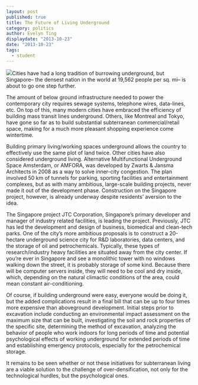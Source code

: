```yaml
---
layout: post
published: true
title: The Future of Living Underground
category: politics
author: Evelyn Ting
displaydate: "2013-10-23"
date: "2013-10-23"
tags: 
  - student
---
```


![](http://www.todayonline.com/sites/default/files/styles/photo_gallery_image_lightbox/public/16171614.JPG?itok=TvPiLH4U)Cities have had a long tradition of burrowing underground, but Singapore– the densest nation in the world at 19,562 people per sq. mi– is about to go one step further. 

The amount of below ground infrastructure needed to power the contemporary city requires sewage systems, telephone wires, data-lines, etc. On top of this, many modern cities have embraced the efficiency of building mass transit lines underground. Others, like Montreal and Tokyo, have gone so far as to build substantial subterranean commercial/retail space, making for a much more pleasant shopping experience come wintertime. 

Building primary living/working spaces underground allows the country to effectively use the same plot of land twice. Other cities have also considered underground living.  Alternative Multifunctional Underground Space Amsterdam, or AMFORA, was developed by Zwarts & Jansma Architects in 2008 as a way to solve inner-city congestion. The plan involved 50 km of tunnels for parking, sporting facilities and entertainment complexes, but as with many ambitious, large-scale building projects, never made it out of the development phase. Construction on the Singapore project, however, is already underway despite residents’ aversion to the idea.

The Singapore project JTC Corporation, Singapore’s primary developer and manager of industry related facilities, is leading the project. Previously, JTC has led the development and design of business, biomedical and clean-tech parks. One of the city’s more ambitious proposals is to construct a 20-hectare underground science city for R&D laboratories, data centers, and the storage of oil and petrochemicals. Typically, these types of research/industry heavy facilities are situated away from the city center. If you’re ever in Singapore and see a monolithic tower with no windows walking down the street, it is probably storage of some kind. Because there will be computer servers inside, they will need to be cool and dry inside, which, depending on the natural climactic conditions of the area, could mean constant air-conditioning. 

Of course, if building underground were easy, everyone would be doing it, but the added complications result in a final bill that can be up to four times more expensive than aboveground development. Initial steps prior to excavation include conducting an environmental impact assessment on the maximum size that can be built, investigating the soil and rock properties of the specific site, determining the method of excavation, analyzing the behavior of people who work indoors for long periods of time and potential psychological effects of working underground for extended periods of time and establishing emergency protocols, especially for the petrochemical storage. 

It remains to be seen whether or not these initiatives for subterranean living are a viable solution to the challenge of over-densification, not only for the technological hurdles, but the psychological ones. 
